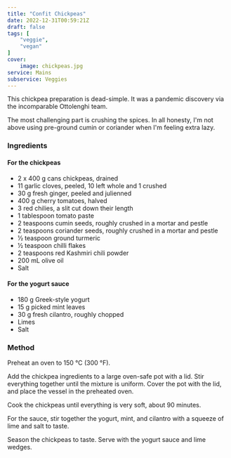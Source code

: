 ```yaml
---
title: "Confit Chickpeas"
date: 2022-12-31T00:59:21Z
draft: false
tags: [
    "veggie",
    "vegan"
]
cover:
    image: chickpeas.jpg
service: Mains
subservice: Veggies
---
```


This chickpea preparation is dead-simple. It was a pandemic discovery via the incomparable Ottolenghi team.

The most challenging part is crushing the spices. In all honesty, I'm not above using pre-ground cumin or coriander when I'm feeling extra lazy.

### Ingredients

#### For the chickpeas

* 2 x 400 g cans chickpeas, drained
* 11 garlic cloves, peeled, 10 left whole and 1 crushed 
* 30 g fresh ginger, peeled and julienned
* 400 g cherry tomatoes, halved
* 3 red chilies, a slit cut down their length
* 1 tablespoon tomato paste
* 2 teaspoons cumin seeds, roughly crushed in a mortar and pestle
* 2 teaspoons coriander seeds, roughly crushed in a mortar and pestle
* 1⁄2 teaspoon ground turmeric 
* 1⁄2 teaspoon chilli flakes
* 2 teaspoons red Kashmiri chili powder
* 200 mL olive oil
* Salt

#### For the yogurt sauce

* 180 g Greek-style yogurt
* 15 g picked mint leaves
* 30 g fresh cilantro, roughly chopped
* Limes
* Salt

### Method

Preheat an oven to 150 °C (300 °F).

Add the chickpea ingredients to a large oven-safe pot with a lid. Stir everything together until the mixture is uniform. Cover the pot with the lid, and place the vessel in the preheated oven.

Cook the chickpeas until everything is very soft, about 90 minutes.

For the sauce, stir together the yogurt, mint, and cilantro with a squeeze of lime and salt to taste. 

Season the chickpeas to taste. Serve with the yogurt sauce and lime wedges.
